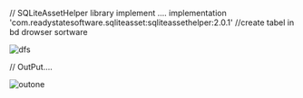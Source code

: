 // SQLiteAssetHelper library implement ....
    implementation 'com.readystatesoftware.sqliteasset:sqliteassethelper:2.0.1'
//create tabel in bd drowser sortware

![dfs](https://github.com/nafiz2655/Sqlite-Database/assets/124347544/83f28147-ce7c-4d24-820c-9b5839d50d0c)


// OutPut....

![outone](https://github.com/nafiz2655/Sqlite-Database/assets/124347544/da755702-f2ce-4dde-a7ef-168f8b7ba45a)
